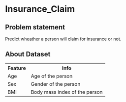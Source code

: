 # Insurance_Claim

## Problem statement

Predict wheather a person will claim for insurance or not.

## About Dataset

<table>
  <tr>
  <th>Feature</th>
  <th>Info</th>
  </tr> <tr>
  <td>Age</td>
  <td>Age of the person</td>
  </tr>
   <tr>
  <td>Sex</td>
  <td>Gender of the person</td>
  </tr>
   <tr>
  <td>BMI</td>
  <td>Body mass index of the person</td>
  </tr>
</table>
